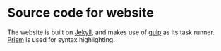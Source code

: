 # Source code for website

The website is built on [Jekyll](https://jekyllrb.com/), and makes use of [gulp](http://gulpjs.com/) as its task runner. [Prism](http://prismjs.com/) is used for syntax highlighting.
